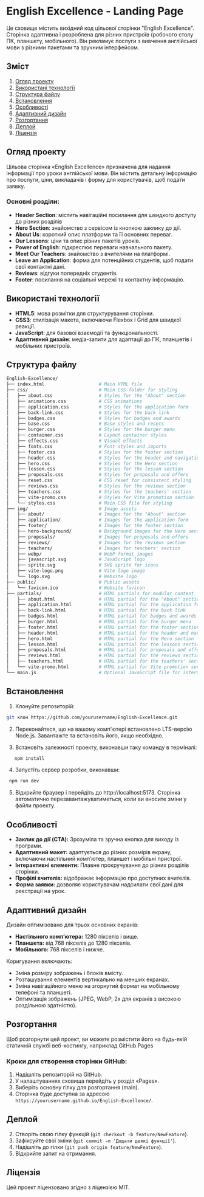 # English Excellence - Landing Page

Це сховище містить вихідний код цільової сторінки "English Excellence". Сторінка адаптивна і розроблена для різних пристроїв (робочого столу ПК, планшету, мобільного). Він рекламує послуги з вивчення англійської мови з різними пакетами та зручним інтерфейсом.

## Зміст

1. [Огляд проекту](#огляд-проекту)
2. [Використані технології](#використані-ехнології)
3. [Структура файлу](#структура-файлу)
4. [Встановлення](#встановлення)
5. [Особливості](#особливості)
6. [Адаптивний дизайн](#адаптивний-дизайн)
7. [Розгортання](#розгортання)
8. [Деплой](#деплой)
9. [Ліцензія](#ліцензія)

## Огляд проекту

Цільова сторінка «English Excellence» призначена для надання інформації про уроки англійської мови. Він містить детальну інформацію про послуги, ціни, викладачів і форму для користувачів, щоб подати заявку.

### Основні розділи:

- **Header Section**: містить навігаційні посилання для швидкого доступу до різних розділів
- **Hero Section**: знайомство з сервісом із кнопкою заклику до дії.
- **About Us**: короткий опис платформи та її основних переваг.
- **Our Lessons**: ціни та опис різних пакетів уроків.
- **Power of English**: підкреслює переваги навчального пакету.
- **Meet Our Teachers**: знайомство з вчителями на платформі.
- **Leave an Application**: форма для потенційних студентів, щоб подати свої контактні дані.
- **Reviews**: відгуки попередніх студентів.
- **Footer**: посилання на соціальні мережі та контактну інформацію.

## Використані технології

- **HTML5**: мова розмітки для структурування сторінки.
- **CSS3**: стилізація макета, включаючи Flexbox і Grid для швидкої реакції.
- **JavaScript**: для базової взаємодії та функціональності.
- **Адаптивний дизайн**: медіа-запити для адаптації до ПК, планшетів і мобільних пристроїв.

## Структура файлу

```bash
English-Excellence/
├── index.html                    # Main HTML file
├── css/                          # Main CSS folder for styling
│   ├── about.css                 # Styles for the "About" section
│   ├── animations.css            # CSS animations
│   ├── application.css           # Styles for the application form
│   ├── back-link.css             # Styles for the back link
│   ├── badges.css                # Styles for badges and awards
│   ├── base.css                  # Base styles and resets
│   ├── burger.css                # Styles for the burger menu
│   ├── container.css             # Layout container styles
│   ├── effects.css               # Visual effects
│   ├── fonts.css                 # Font styles and imports
│   ├── footer.css                # Styles for the footer section
│   ├── header.css                # Styles for the header and navigation
│   ├── hero.css                  # Styles for the Hero section
│   ├── lesson.css                # Styles for the lesson section
│   ├── proposals.css             # Styles for proposals and offers
│   ├── reset.css                 # CSS reset for consistent styling
│   ├── reviews.css               # Styles for the reviews section
│   ├── teachers.css              # Styles for the teachers' section
│   ├── vite-promo.css            # Styles for Vite promotion section
│   └── styles.css                # Main CSS file for styling
├── img/                          # Image assets
│   ├── about/                    # Images for the "About" section
│   ├── application/              # Images for the application form
│   ├── footer/                   # Images for the footer section
│   ├── hero-background/          # Background images for the Hero section
│   ├── proposals/                # Images for proposals and offers
│   ├── reviews/                  # Images for the reviews section
│   ├── teachers/                 # Images for teachers' section
│   ├── webp/                     # WebP format images
│   ├── javascript.svg            # JavaScript logo
│   ├── sprite.svg                # SVG sprite for icons
│   ├── vite-logo.png             # Vite logo image
│   └── logo.svg                  # Website logo
├── public/                       # Public assets
│   └── favicon.ico               # Website favicon
├── partials/                     # HTML partials for modular content
│   ├── about.html                # HTML partial for the "About" section
│   ├── application.html          # HTML partial for the application form
│   ├── back-link.html            # HTML partial for the back link
│   ├── badges.html               # HTML partial for badges and awards
│   ├── burger.html               # HTML partial for the burger menu
│   ├── footer.html               # HTML partial for the footer section
│   ├── header.html               # HTML partial for the header and navigation
│   ├── hero.html                 # HTML partial for the Hero section
│   ├── lesson.html               # HTML partial for the lessons section
│   ├── proposals.html            # HTML partial for proposals and offers
│   ├── reviews.html              # HTML partial for the reviews section
│   ├── teachers.html             # HTML partial for the teachers' section
│   └── vite-promo.html           # HTML partial for Vite promotion section
└── main.js                       # Optional JavaScript file for interactivity
```

## Встановлення

1. Клонуйте репозиторій:

```bash
git клон https://github.com/yourusername/English-Excellence.git
```

2. Переконайтеся, що на вашому комп’ютері встановлено LTS-версію Node.js. Завантажте та встановіть його, якщо необхідно.

3. Встановіть залежності проекту, виконавши таку команду в терміналі:

```bash
   npm install
```

4. Запустіть сервер розробки, виконавши:

```bash
 npm run dev
```

5. Відкрийте браузер і перейдіть до http://localhost:5173. Сторінка автоматично перезавантажуватиметься, коли ви вносите зміни у файли проекту.

## Особливості

- **Заклик до дії (CTA):** Зрозуміла та зручна кнопка для виходу із програми.
- **Адаптивний макет:** адаптується до різних розмірів екрану, включаючи настільний комп’ютер, планшет і мобільні пристрої.
- **Інтерактивні елементи:** Плавне прокручування до різних розділів сторінки.
- **Профілі вчителів:** відображає інформацію про доступних вчителів.
- **Форма заявки:** дозволяє користувачам надсилати свої дані для реєстрації на урок.

## Адаптивний дизайн

Дизайн оптимізовано для трьох основних екранів:

- **Настільного комп’ютера:** 1280 пікселів і вище.
- **Планшета:** від 768 пікселів до 1280 пікселів.
- **Мобільного:** 768 пікселів і нижче.

Коригування включають:

- Зміна розміру зображень і блоків вмісту.
- Розташування елементів вертикально на менших екранах.
- Зміна навігаційного меню на згорнутий формат на мобільному телефоні та планшеті.
- Оптимізація зображень (JPEG, WebP, 2x для екранів з високою роздільною здатністю).

## Розгортання

Щоб розгорнути цей проект, ви можете розмістити його на будь-якій статичній службі веб-хостингу, наприклад GitHub Pages

### Кроки для створення сторінки GitHub:

1. Надішліть репозиторій на GitHub.
2. У налаштуваннях сховища перейдіть у розділ «Pages».
3. Виберіть основну гілку для розгортання (main).
4. Сторінка буде доступна за адресою `https://yourusername.github.io/English-Excellence/`.

## Деплой

2. Створіть свою гілку функцій (`git checkout -b feature/NewFeature`).
3. Зафіксуйте свої зміни (`git commit -m 'Додати деякі функції'`).
4. Надішліть до гілки (`git push origin feature/NewFeature`).
5. Відкрийте запит на отримання.

## Ліцензія

Цей проект ліцензовано згідно з ліцензією MIT.
